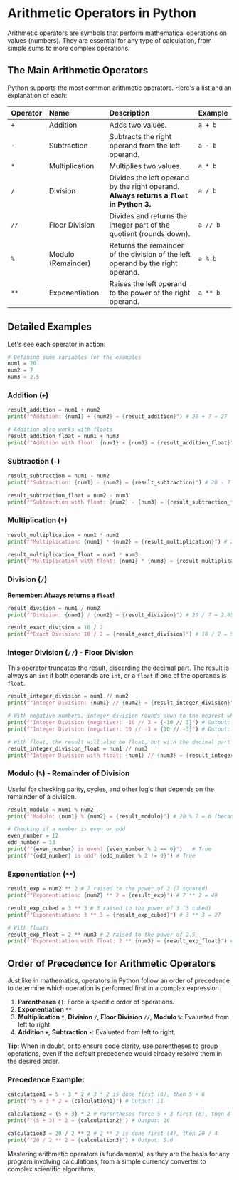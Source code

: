# Arithmetic Operators in Python

Arithmetic operators are symbols that perform mathematical operations on values (numbers). They are essential for any type of calculation, from simple sums to more complex operations.

## The Main Arithmetic Operators

Python supports the most common arithmetic operators. Here's a list and an explanation of each:

| Operator | Name                | Description                                                                                             | Example    |
| :------- | :------------------ | :------------------------------------------------------------------------------------------------------ | :--------- |
| `+`      | Addition            | Adds two values.                                                                                        | `a + b`    |
| `-`      | Subtraction         | Subtracts the right operand from the left operand.                                                      | `a - b`    |
| `*`      | Multiplication      | Multiplies two values.                                                                                  | `a * b`    |
| `/`      | Division            | Divides the left operand by the right operand. **Always returns a `float` in Python 3.** | `a / b`    |
| `//`     | Floor Division      | Divides and returns the integer part of the quotient (rounds down).                                     | `a // b`   |
| `%`      | Modulo (Remainder)  | Returns the remainder of the division of the left operand by the right operand.                       | `a % b`    |
| `**`     | Exponentiation      | Raises the left operand to the power of the right operand.                                              | `a ** b`   |

## Detailed Examples

Let's see each operator in action:

```python
# Defining some variables for the examples
num1 = 20
num2 = 7
num3 = 2.5
```

### Addition (`+`)

```python
result_addition = num1 + num2
print(f"Addition: {num1} + {num2} = {result_addition}") # 20 + 7 = 27

# Addition also works with floats
result_addition_float = num1 + num3
print(f"Addition with float: {num1} + {num3} = {result_addition_float}") # 20 + 2.5 = 22.5
```

### Subtraction (`-`)

```python
result_subtraction = num1 - num2
print(f"Subtraction: {num1} - {num2} = {result_subtraction}") # 20 - 7 = 13

result_subtraction_float = num2 - num3
print(f"Subtraction with float: {num2} - {num3} = {result_subtraction_float}") # 7 - 2.5 = 4.5
```

### Multiplication (`*`)

```python
result_multiplication = num1 * num2
print(f"Multiplication: {num1} * {num2} = {result_multiplication}") # 20 * 7 = 140

result_multiplication_float = num1 * num3
print(f"Multiplication with float: {num1} * {num3} = {result_multiplication_float}") # 20 * 2.5 = 50.0
```

### Division (`/`)

**Remember: Always returns a `float`\!**

```python
result_division = num1 / num2
print(f"Division: {num1} / {num2} = {result_division}") # 20 / 7 = 2.8571...

result_exact_division = 10 / 2
print(f"Exact Division: 10 / 2 = {result_exact_division}") # 10 / 2 = 5.0 (still a float)
```

### Integer Division (`//`) - Floor Division

This operator truncates the result, discarding the decimal part. The result is always an `int` if both operands are `int`, or a `float` if one of the operands is `float`.

```python
result_integer_division = num1 // num2
print(f"Integer Division: {num1} // {num2} = {result_integer_division}") # 20 // 7 = 2

# With negative numbers, integer division rounds down to the nearest whole number (towards negative infinity)
print(f"Integer Division (negative): -10 // 3 = {-10 // 3}") # Output: -4
print(f"Integer Division (negative): 10 // -3 = {10 // -3}") # Output: -4

# With float, the result will also be float, but with the decimal part truncated
result_integer_division_float = num1 // num3
print(f"Integer Division with float: {num1} // {num3} = {result_integer_division_float}") # 20 // 2.5 = 8.0
```

### Modulo (`%`) - Remainder of Division

Useful for checking parity, cycles, and other logic that depends on the remainder of a division.

```python
result_modulo = num1 % num2
print(f"Modulo: {num1} % {num2} = {result_modulo}") # 20 % 7 = 6 (because 20 = 2*7 + 6)

# Checking if a number is even or odd
even_number = 12
odd_number = 13
print(f"{even_number} is even? {even_number % 2 == 0}")   # True
print(f"{odd_number} is odd? {odd_number % 2 != 0}") # True
```

### Exponentiation (`**`)

```python
result_exp = num2 ** 2 # 7 raised to the power of 2 (7 squared)
print(f"Exponentiation: {num2} ** 2 = {result_exp}") # 7 ** 2 = 49

result_exp_cubed = 3 ** 3 # 3 raised to the power of 3 (3 cubed)
print(f"Exponentiation: 3 ** 3 = {result_exp_cubed}") # 3 ** 3 = 27

# With floats
result_exp_float = 2 ** num3 # 2 raised to the power of 2.5
print(f"Exponentiation with float: 2 ** {num3} = {result_exp_float}") # 2 ** 2.5 = 5.65685...
```

## Order of Precedence for Arithmetic Operators

Just like in mathematics, operators in Python follow an order of precedence to determine which operation is performed first in a complex expression.

1.  **Parentheses `()`**: Force a specific order of operations.
2.  **Exponentiation `**`**
3.  **Multiplication `*`**, **Division `/`**, **Floor Division `//`**, **Modulo `%`**: Evaluated from left to right.
4.  **Addition `+`**, **Subtraction `-`**: Evaluated from left to right.

**Tip:** When in doubt, or to ensure code clarity, use parentheses to group operations, even if the default precedence would already resolve them in the desired order.

### Precedence Example:

```python
calculation1 = 5 + 3 * 2 # 3 * 2 is done first (6), then 5 + 6
print(f"5 + 3 * 2 = {calculation1}") # Output: 11

calculation2 = (5 + 3) * 2 # Parentheses force 5 + 3 first (8), then 8 * 2
print(f"(5 + 3) * 2 = {calculation2}") # Output: 16

calculation3 = 20 / 2 ** 2 # 2 ** 2 is done first (4), then 20 / 4
print(f"20 / 2 ** 2 = {calculation3}") # Output: 5.0
```

Mastering arithmetic operators is fundamental, as they are the basis for any program involving calculations, from a simple currency converter to complex scientific algorithms.